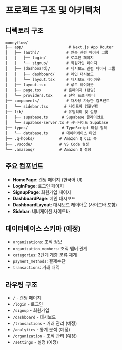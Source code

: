 # 프로젝트 구조 및 아키텍처

## 디렉토리 구조
```
moneyflow/
├── app/                    # Next.js App Router
│   ├── (auth)/            # 인증 관련 페이지 그룹
│   │   ├── login/         # 로그인 페이지
│   │   └── signup/        # 회원가입 페이지
│   ├── (dashboard)/       # 대시보드 관련 페이지 그룹
│   │   ├── dashboard/     # 메인 대시보드
│   │   └── layout.tsx     # 대시보드 레이아웃
│   ├── layout.tsx         # 루트 레이아웃
│   ├── page.tsx          # 홈페이지 (랜딩)
│   └── providers.tsx     # 전역 프로바이더
├── components/            # 재사용 가능한 컴포넌트
│   └── sidebar.tsx       # 사이드바 컴포넌트
├── lib/                  # 유틸리티 및 설정
│   ├── supabase.ts      # Supabase 클라이언트
│   └── supabase-server.ts # 서버사이드 Supabase
├── types/               # TypeScript 타입 정의
│   └── database.ts      # 데이터베이스 타입
├── .q-hooks/           # Amazon Q CLI 훅
├── .vscode/            # VS Code 설정
└── .amazonq/           # Amazon Q 설정
```

## 주요 컴포넌트
- **HomePage**: 랜딩 페이지 (한국어 UI)
- **LoginPage**: 로그인 페이지
- **SignupPage**: 회원가입 페이지
- **DashboardPage**: 메인 대시보드
- **DashboardLayout**: 대시보드 레이아웃 (사이드바 포함)
- **Sidebar**: 네비게이션 사이드바

## 데이터베이스 스키마 (예정)
- `organizations`: 조직 정보
- `organization_members`: 조직 멤버 관계
- `categories`: 3단계 계층 분류 체계
- `payment_methods`: 결제수단
- `transactions`: 거래 내역

## 라우팅 구조
- `/` - 랜딩 페이지
- `/login` - 로그인
- `/signup` - 회원가입
- `/dashboard` - 대시보드
- `/transactions` - 거래 관리 (예정)
- `/analytics` - 통계 분석 (예정)
- `/organization` - 조직 관리 (예정)
- `/settings` - 설정 (예정)